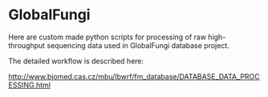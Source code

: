 # GlobalFungi

Here are custom made python scripts for processing of raw high-throughput sequencing data used in GlobalFungi database project.

The detailed workflow is described here:

http://www.biomed.cas.cz/mbu/lbwrf/fm_database/DATABASE_DATA_PROCESSING.html


